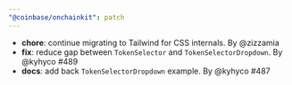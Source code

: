 ```yaml
---
"@coinbase/onchainkit": patch
---
```


- **chore**: continue migrating to Tailwind for CSS internals. By @zizzamia
- **fix**: reduce gap between `TokenSelector` and `TokenSelectorDropdown`. By @kyhyco #489
- **docs**: add back `TokenSelectorDropdown` example. By @kyhyco #487
